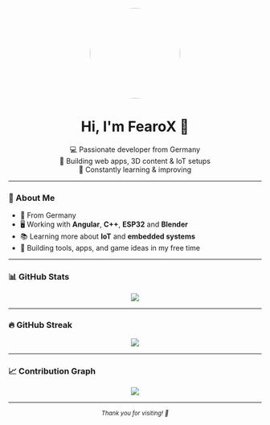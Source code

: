 <!-- Avatar / GIF -->
<p align="center">
  <img src="https://media2.giphy.com/media/v1.Y2lkPTc5MGI3NjExYmJ5ZjJwaXJnNDlwYWp6a3Fjb2VmMTRuaG96NW5qYzlpazdva2J4biZlcD12MV9pbnRlcm5hbF9naWZfYnlfaWQmY3Q9Zw/tHIRLHtNwxpjIFqPdV/giphy.gif" width="180" style="border-radius: 50%;" />
</p>

<h1 align="center">Hi, I'm FearoX 👋</h1>

<p align="center">
  💻 Passionate developer from Germany <br/>
  🚀 Building web apps, 3D content & IoT setups <br/>
  🌱 Constantly learning & improving <br/>
</p>

---

### 🧠 About Me

- 📍 From Germany  
- 🖥️ Working with **Angular**, **C++**, **ESP32** and **Blender**  
- 📚 Learning more about **IoT** and **embedded systems**  
- 🔨 Building tools, apps, and game ideas in my free time  

---

### 📊 GitHub Stats

<p align="center">
  <img src="https://github-readme-stats.vercel.app/api?username=FearoXHD&show_icons=true&theme=default" />
</p>

---

### 🔥 GitHub Streak

<p align="center">
  <img src="https://streak-stats.demolab.com?user=FearoXHD&theme=github-light&date_format=j%20M%5B%20Y%5D" />
</p>

---

### 📈 Contribution Graph

<p align="center">
  <img src="https://github-readme-activity-graph.vercel.app/graph?username=FearoXHD&bg_color=ffffff&color=000000&line=2bff00&point=00d5ff&area=true&hide_border=true" />
</p>

---

<!-- FOOTER (optional) -->
<p align="center">
  <sub><i>Thank you for visiting! 🚀</i></sub>
</p>
